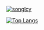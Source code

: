 [![songlcy](https://github-readme-stats-six-mocha.vercel.app/api?username=songxiaoliang&count_private=true&show_icons=true&title_color=e69138&text_color=3d84a8&icon_color=00adb5)](https://github.com/songxiaoliang)

[![Top Langs](https://github-readme-stats-six-mocha.vercel.app/api/top-langs/?username=songxiaoliang&layout=compact&title_color=e69138)](https://github.com/songxiaoliang)
